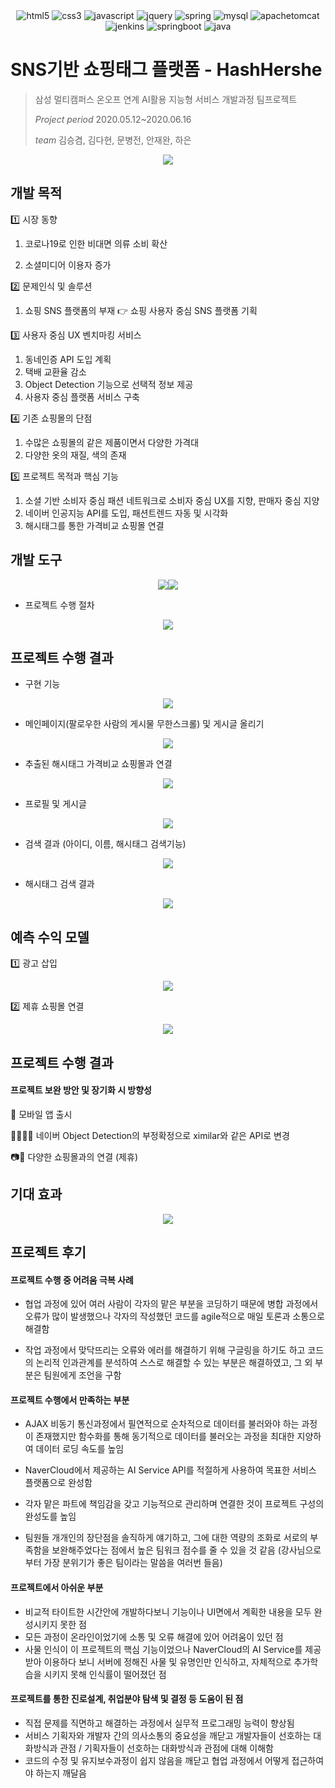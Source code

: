 <div align=center>
    <img alt="html5" src ="https://img.shields.io/badge/html5-E34F26.svg?&style=for-the-badge&logo=html5&logoColor=white"/>
    <img alt="css3" src ="https://img.shields.io/badge/css3-1572B6.svg?&style=for-the-badge&logo=css3&logoColor=white"/>
    <img alt="javascript" src ="https://img.shields.io/badge/javascript-F7DF1E.svg?&style=for-the-badge&logo=javascript&logoColor=white"/>
    <img alt="jquery" src ="https://img.shields.io/badge/jquery-0769AD.svg?&style=for-the-badge&logo=jquery&logoColor=white"/>
    <img alt="spring" src ="https://img.shields.io/badge/spring-6DB33F.svg?&style=for-the-badge&logo=spring&logoColor=white"/>
     <img alt="mysql" src ="image/mysql-4479A1.svg"/>
    <img alt="apachetomcat" src ="https://img.shields.io/badge/apachetomcat-F8DC75.svg?&style=for-the-badge&logo=apachetomcat&logoColor=white"/>
    <img alt="jenkins" src ="https://img.shields.io/badge/jenkins-D24939.svg?&style=for-the-badge&logo=jenkins&logoColor=white"/>
    <img alt="springboot" src ="https://img.shields.io/badge/springboot-6DB33F.svg?&style=for-the-badge&logo=springboot&logoColor=white"/>
    <img alt="java" src ="https://img.shields.io/badge/java-007396.svg?&style=for-the-badge&logo=java&logoColor=white"/>
</div>






# SNS기반 쇼핑태그 플랫폼 - HashHershe 

> 삼성 멀티캠퍼스 온오프 연계 AI활용 지능형 서비스 개발과정 팀프로젝트
>
>  *Project period* 2020.05.12~2020.06.16
>
> *team* 김승겸, 김다현, 문병전, 안재완, 하은

<center><img src="image/logo.jpg"></center>


## 개발 목적

1️⃣ 시장 동향

1. 코로나19로 인한 비대면 의류 소비 확산

2. 소셜미디어 이용자 증가

2️⃣ 문제인식 및 솔루션

1. 쇼핑 SNS 플랫폼의 부재 👉 쇼핑 사용자 중심 SNS 플랫폼 기획

3️⃣ 사용자 중심 UX 벤치마킹 서비스

1. 동네인증 API 도입 계획
2. 택배 교환율 감소
3. Object Detection 기능으로 선택적 정보 제공
4. 사용자 중심 플랫폼 서비스 구축

4️⃣ 기존 쇼핑몰의 단점

1. 수많은 쇼핑몰의 같은 제품이면서 다양한 가격대
2. 다양한 옷의 재질, 색의 존재

5️⃣ 프로젝트 목적과 핵심 기능

1. 소셜 기반 소비자 중심 패션 네트워크로 소비자 중심 UX를 지향, 판매자 중심 지양
2. 네이버 인공지능 API를 도입, 패션트렌드 자동 및 시각화
3. 해시태그를 통한 가격비교 쇼핑몰 연결

## 개발 도구

<center><img src="image/1.JPG"><img src="image/2.JPG"></center>

* 프로젝트 수행 절차

<center><img src="image/3.JPG"></center>

## 프로젝트 수행 결과

* 구현 기능

<center><img src="image/4.JPG"></center>

* 메인페이지(팔로우한 사람의 게시물 무한스크롤) 및 게시글 올리기

<center><img src="image/5.jpg"></center>

* 추출된 해시태그 가격비교 쇼핑몰과 연결

<center><img src="image/6.jpg"></center>

* 프로필 및 게시글

<center><img src="image/7.jpg"></center>

* 검색 결과 (아이디, 이름, 해시태그 검색기능)

<center><img src="image/8.jpg"></center>

* 해시태그 검색 결과

<center><img src="image/9.jpg"></center>

## 예측 수익 모델

1️⃣ 광고 삽입

<center><img src="image/10.JPG"></center>

2️⃣ 제휴 쇼핑몰 연결

<center><img src="image/11.jpg"></center>

## 프로젝트 수행 결과

#### 프로젝트 보완 방안 및 장기화 시 방향성

📱 모바일 앱 출시

👚👕🧥🥼 네이버 Object Detection의 부정확정으로 ximilar와 같은 API로 변경

📷📸 다양한 쇼핑몰과의 연결 (제휴)

## 기대 효과

<center><img src="image/12.JPG"></center>

## 프로젝트 후기

#### 프로젝트 수행 중 어려움 극복 사례

* 협업 과정에 있어 여러 사람이 각자의 맡은 부분을 코딩하기 때문에 병합 과정에서 오류가 많이 발생했으나 각자의 작성했던 코드를 agile적으로 매일 토론과 소통으로 해결함

* 작업 과정에서 맞닥뜨리는 오류와 에러를 해결하기 위해 구글링을 하기도 하고 코드의 논리적 인과관계를 분석하여 스스로 해결할 수 있는 부분은 해결하였고, 그 외 부분은 팀원에게 조언을 구함

#### 프로젝트 수행에서 만족하는 부분

* AJAX 비동기 통신과정에서 필연적으로 순차적으로 데이터를 불러와야 하는 과정이 존재했지만 함수화를 통해 동기적으로 데이터를 불러오는 과정을 최대한 지양하여 데이터 로딩 속도를 높임

* NaverCloud에서 제공하는 AI Service API를 적절하게 사용하여 목표한 서비스 플랫폼으로 완성함
* 각자 맡은 파트에 책임감을 갖고 기능적으로 관리하며 연결한 것이 프로젝트 구성의 완성도를 높임
* 팀원들 개개인의 장단점을 솔직하게 얘기하고, 그에 대한 역량의 조화로 서로의 부족함을 보완해주었다는 점에서 높은 팀워크 점수를 줄 수 있을 것 같음 (강사님으로부터 가장 분위기가 좋은 팀이라는 말씀을 여러번 들음)

#### 프로젝트에서 아쉬운 부분

* 비교적 타이트한 시간안에 개발하다보니 기능이나 UI면에서 계획한 내용을 모두 완성시키지 못한 점
* 모든 과정이 온라인이었기에 소통 및 오류 해결에 있어 어려움이 있던 점
* 사물 인식이 이 프로젝트의 핵심 기능이었으나 NaverCloud의 AI Service를 제공받아 이용하다 보니 서버에 정해진 사물 및 유명인만 인식하고, 자체적으로 추가학습을 시키지 못해 인식률이 떨어졌던 점

#### 프로젝트를 통한 진로설계, 취업분야 탐색 및 결정 등 도움이 된 점

* 직접 문제를 직면하고 해결하는 과정에서 실무적 프로그래밍 능력이 향상됨
* 서비스 기획자와 개발자 간의 의사소통의 중요성을 깨닫고 개발자들이 선호하는 대화방식과 관점 / 기획자들이 선호하는 대화방식과 관점에 대해 이해함
* 코드의 수정 및 유지보수과정이 쉽지 않음을 깨닫고 협업 과정에서 어떻게 접근하여야 하는지 깨달음

